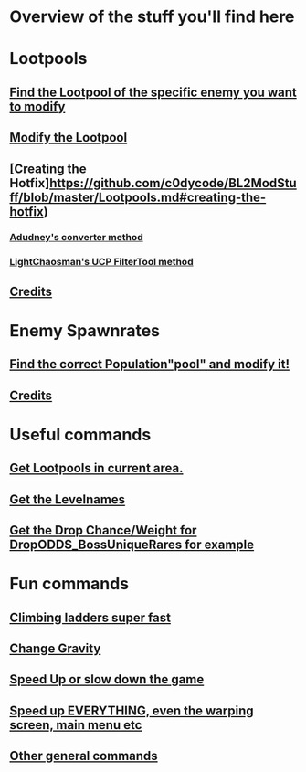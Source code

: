 # Overview of the stuff you'll find here

# Lootpools
## [Find the Lootpool of the specific enemy you want to modify](https://github.com/c0dycode/BL2ModStuff/blob/master/Lootpools.md#1-find-the-lootpool-of-the-specific-enemy-you-want-to-modify)
## [Modify the Lootpool](https://github.com/c0dycode/BL2ModStuff/blob/master/Lootpools.md#2-modify-the-lootpool)
## [Creating the Hotfix]https://github.com/c0dycode/BL2ModStuff/blob/master/Lootpools.md#creating-the-hotfix)
### [Adudney's converter method](https://github.com/c0dycode/BL2ModStuff/blob/master/Lootpools.md#adudneys-converter-method)
### [LightChaosman's UCP FilterTool method](https://github.com/c0dycode/BL2ModStuff/blob/master/Lootpools.md#lightchaosmans-ucp-filtertool-method)
## [Credits](https://github.com/c0dycode/BL2ModStuff/blob/master/Lootpools.md#creds-p)


# Enemy Spawnrates
## [Find the correct Population"pool" and modify it!](https://github.com/c0dycode/BL2ModStuff/blob/master/EnemySpawnrates.md#find-the-correct-populationpool)
## [Credits](https://github.com/c0dycode/BL2ModStuff/blob/master/Lootpools.md#creds-p)

# Useful commands
## [Get Lootpools in current area.](https://github.com/c0dycode/BL2ModStuff/blob/master/Commands.md#get-lootpools-in-current-area)
## [Get the Levelnames](https://github.com/c0dycode/BL2ModStuff/blob/master/Commands.md#get-the-levelnames)
## [Get the Drop Chance/Weight for DropODDS_BossUniqueRares for example](https://github.com/c0dycode/BL2ModStuff/blob/master/Commands.md#get-the-drop-chanceweight-for-dropodds_bossuniquerares-for-example)

# Fun commands
## [Climbing ladders super fast](https://github.com/c0dycode/BL2ModStuff/blob/master/FunStuff.md#climbing-ladders-super-fast-increase-z-value)
## [Change Gravity](https://github.com/c0dycode/BL2ModStuff/blob/master/FunStuff.md#change-gravity)
## [Speed Up or slow down the game](https://github.com/c0dycode/BL2ModStuff/blob/master/FunStuff.md#speed-up-or-slow-down-the-game)
## [Speed up EVERYTHING, even the warping screen, main menu etc](https://github.com/c0dycode/BL2ModStuff/blob/master/FunStuff.md#speed-up-everything-even-the-warping-screen-main-menu-etc)
## [Other general commands](https://github.com/c0dycode/BL2ModStuff/blob/master/FunStuff.md#other-general-commands-useful-to-write-down)
